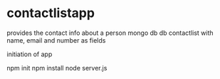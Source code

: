 # contactlistapp
provides the contact info about a person
mongo db 
db contactlist 
with name, email and number as fields

initiation of app

npm init
npm install
node server.js